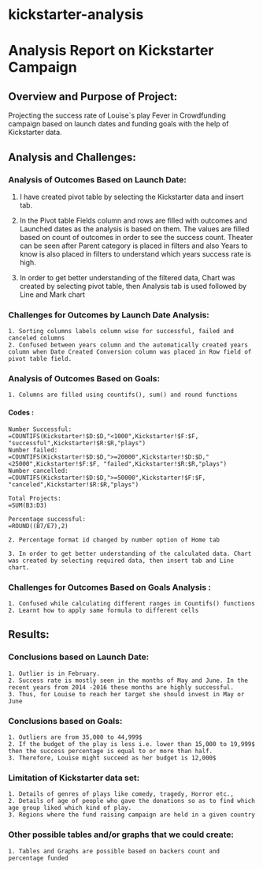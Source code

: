 # kickstarter-analysis

# Analysis Report on Kickstarter Campaign 

## Overview and Purpose of Project:

Projecting the success rate of Louise`s play Fever in Crowdfunding campaign based on launch dates and funding goals with the help of Kickstarter data. 


## Analysis and Challenges:

### Analysis of Outcomes Based on Launch Date:

1. I have created pivot table by selecting the Kickstarter data and insert tab.

2. In the Pivot table Fields column and rows are filled with outcomes and Launched dates as the analysis is based on them. The values are filled based on  count of outcomes in order  to see the success count. Theater can be seen after Parent category is placed in filters and also Years to know is also placed in filters to understand which years success rate is high.

3. In order to get better understanding of the filtered data, Chart was created by selecting pivot table, then Analysis tab is used followed by Line and Mark chart


### Challenges for Outcomes by Launch Date Analysis:

	1. Sorting columns labels column wise for successful, failed and canceled columns
	2. Confused between years column and the automatically created years column when Date Created Conversion column was placed in Row field of pivot table field.

### Analysis of Outcomes Based on Goals:
	1. Columns are filled using countifs(), sum() and round functions

#### Codes :
	
	Number Successful:
	=COUNTIFS(Kickstarter!$D:$D,"<1000",Kickstarter!$F:$F, "successful",Kickstarter!$R:$R,"plays")
	Number failed:
	=COUNTIFS(Kickstarter!$D:$D,">=20000",Kickstarter!$D:$D,"<25000",Kickstarter!$F:$F, "failed",Kickstarter!$R:$R,"plays")
	Number cancelled:
	=COUNTIFS(Kickstarter!$D:$D,">=50000",Kickstarter!$F:$F, "canceled",Kickstarter!$R:$R,"plays")
	
	Total Projects:
	=SUM(B3:D3)
	
	Percentage successful:
	=ROUND((B7/E7),2)

	2. Percentage format id changed by number option of Home tab

	3. In order to get better understanding of the calculated data. Chart was created by selecting required data, then insert tab and Line chart.
	
### Challenges for Outcomes Based on Goals Analysis :
	1. Confused while calculating different ranges in Countifs() functions 
	2. Learnt how to apply same formula to different cells
	
## Results:
### Conclusions based on Launch Date:
	1. Outlier is in February.
	2. Success rate is mostly seen in the months of May and June. In the recent years from 2014 -2016 these months are highly successful. 
	3. Thus, for Louise to reach her target she should invest in May or June 

### Conclusions based on Goals:
	1. Outliers are from 35,000 to 44,999$
	2. If the budget of the play is less i.e. lower than 15,000 to 19,999$ then the success percentage is equal to or more than half. 
	3. Therefore, Louise might succeed as her budget is 12,000$

### Limitation of Kickstarter data set:
	1. Details of genres of plays like comedy, tragedy, Horror etc.,
	2. Details of age of people who gave the donations so as to find which age group liked which kind of play.
	3. Regions where the fund raising campaign are held in a given country
	
### Other possible tables and/or graphs that we could create:
	1. Tables and Graphs are possible based on backers count and percentage funded
